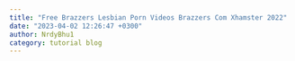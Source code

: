 ```yaml
---
title: "Free Brazzers Lesbian Porn Videos Brazzers Com Xhamster 2022"
date: "2023-04-02 12:26:47 +0300"
author: NrdyBhu1
category: tutorial blog
---
```


